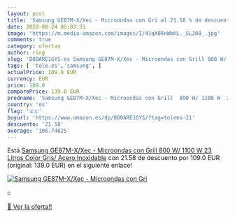 ```yaml
---
layout: post
title: 'Samsung GE87M-X/Xec - Microondas con Gri al 21.58 % de descuento'
date: 2020-08-24 05:03:31
image: 'https://m.media-amazon.com/images/I/41qX0RnWbKL._SL200_.jpg'
comments: true
category: ofertas
author: ring
slug: 'B00ARE1GYS-es Samsung GE87M-X/Xec - Microondas con Grill 800 W/ 1100 W...'
tags: [ 'tole.es','samsung', ]
actualPrice: 109.0 EUR
currency: EUR
price: 109.0
comparePrice: 139.0 EUR
prodname: 'Samsung GE87M-X/Xec - Microondas con Grill  800 W/ 1100 W  23 Litros  Color Gris/ Acero Inoxidable'
country: 'es'
flag: '🇪🇸'
buyurl: 'https://www.amazon.es/dp/B00ARE1GYS/?tag=tolees-21'
descuento: '21.58'
average: '106.74625'
---
```


Está [Samsung GE87M-X/Xec - Microondas con Grill  800 W/ 1100 W  23 Litros  Color Gris/ Acero Inoxidable](https://www.amazon.es/dp/B00ARE1GYS/?tag=tolees-21) con 21.58 de descuento por 109.0 EUR (original: 139.0 EUR) en el siguiente enlace!

[![Samsung GE87M-X/Xec - Microondas con Gri](https://m.media-amazon.com/images/I/41qX0RnWbKL._SL200_.jpg)](https://www.amazon.es/dp/B00ARE1GYS/?tag=tolees-21)

ℹ️:


[🛒 Ver la oferta!!](https://www.amazon.es/dp/B00ARE1GYS/?tag=tolees-21)
